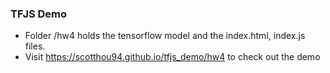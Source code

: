 ### TFJS Demo
* Folder /hw4 holds the tensorflow model and the index.html, index.js files.
* Visit https://scotthou94.github.io/tfjs_demo/hw4 to check out the demo
